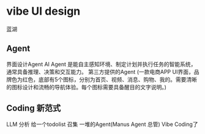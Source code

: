 # vibe UI design 
  蓝湖

## Agent
  界面设计Agent
  AI Agent 是能自主感知环境、制定计划并执行任务的智能系统，通常具备推理、决策和交互能力。
  第三方提供的Agent
  (一款电商APP UI界面，品牌色为红色，底部有5个图标，分别为首页、视频、消息、购物、我的。需要清晰的图标设计和流畅的导航体验。每个图标需要具备醒目的文字说明。)
## Coding 新范式
   LLM 分析 给一个todolist
   召集 一堆的Agent(Manus Agent 总管)
   Vibe Coding了
